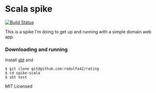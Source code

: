 # Scala spike

[![Build Status](https://travis-ci.org/rodolfo42/rating.svg?branch=master)](https://travis-ci.org/rodolfo42/rating)

This is a spike I'm doing to get up and running with a simple domain web app.

### Downloading and running

Install [sbt](http://www.scala-sbt.org/) and

```
$ git clone git@github.com:rodolfo42/rating
$ cd spike-scala
$ sbt test
```

MIT Licensed